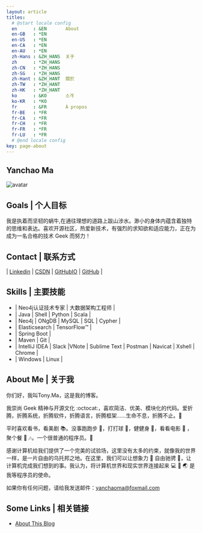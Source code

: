 ```yaml
---
layout: article
titles:
  # @start locale config
  en      : &EN       About
  en-GB   : *EN
  en-US   : *EN
  en-CA   : *EN
  en-AU   : *EN
  zh-Hans : &ZH_HANS  关于
  zh      : *ZH_HANS
  zh-CN   : *ZH_HANS
  zh-SG   : *ZH_HANS
  zh-Hant : &ZH_HANT  關於
  zh-TW   : *ZH_HANT
  zh-HK   : *ZH_HANT
  ko      : &KO       소개
  ko-KR   : *KO
  fr      : &FR       À propos
  fr-BE   : *FR
  fr-CA   : *FR
  fr-CH   : *FR
  fr-FR   : *FR
  fr-LU   : *FR
  # @end locale config
key: page-about
---
```


## Yanchao Ma
![avatar](https://media.licdn.cn/dms/image/C5103AQGqiqC6W7qg2g/profile-displayphoto-shrink_200_200/0?e=1597881600&v=beta&t=WSagsyv05Z08CMopjeGh_EhUnCmsgnACAnfAWtYJC10)

## Goals | 个人目标
我是执着而坚韧的蜗牛,在通往理想的道路上跋山涉水。渺小的身体内蕴含着独特的思维和表达。喜欢开源社区，热爱新技术，有强烈的求知欲和适应能力，正在为成为一名合格的技术 Geek 而努力！

## Contact | 联系方式

| [Linkedin](https://www.linkedin.com/in/yanchao-ma-0624b3b7/) | [CSDN](https://yc-ma.blog.csdn.net) | [GitHubIO](https://crazyyanchao.github.io/blog) | [GitHub](https://github.com/crazyyanchao) |

## Skills | 主要技能
- | Neo4j认证技术专家 | 大数据架构工程师 |
- | Java | Shell | Python | Scala |
- | Neo4j | ONgDB | MySQL | SQL | Cypher |
- | Elasticsearch | TensorFlow™ |
- | Spring Boot |
- | Maven | Git |
- | IntelliJ IDEA | Slack |VNote | Sublime Text | Postman | Navicat | Xshell | Chrome |
- | Windows | Linux |

## About Me | 关于我
你们好，我叫Tony.Ma，这是我的博客。

我崇尚 Geek 精神与开源文化 :octocat:，喜欢简洁、优美、模块化的代码。爱折腾，折腾系统，折腾软件，折腾语言，折腾框架……生命不息，折腾不止。:muscle:

平时喜欢看书，看美剧 :books:。没事跑跑步 :runner:，打打球 :basketball:，健健身 :muscle:，看看电影 :movie_camera: ，聚个餐 :rice: :notes:。一个很普通的程序员。:see_no_evil:

感谢计算机给我们提供了一个完美的试验场，这里没有太多的约束，就像我的世界一样，是一片自由的乌托邦之地。在这里，我们可以让想象力 :thought_balloon: 自由驰骋 :rocket:，让计算机完成我们想到的事。我认为，将计算机世界和现实世界连接起来 :computer: :link: :earth_asia: 是我等程序员的使命。

如果你有任何问题，请给我发送邮件：[yanchaoma@foxmail.com](https://mail.qq.com/)

## Some Links | 相关链接
- [About This Blog](https://crazyyanchao.github.io/blog/2020/01/01/%E5%85%B3%E4%BA%8E%E6%AD%A4%E5%8D%9A%E5%AE%A2.html)


